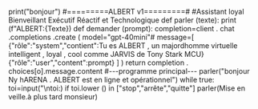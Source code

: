print("bonjour")
#=========ALBERT v1=========#
#Assistant loyal Bienveillant Exécutif Réactif et Technologique
def parler (texte):
print (f"ALBERT:{Texte})
def demander (prompt):
completion=client . chat .completions .create (
model="gpt-40mini"#
message=[
{"rôle":"system","contient":Tu es ALBERT , un majordhomme virtuelle intelligent , loyal , cool comme JARVIS de Tony Stark MCU}
{"rôle":"user","content":prompt}
]
)
return completion . choices[o].message.content
#---programme principal---
parler("bonjour Ny hARENA . ALBERT est en ligne et opérationnel")
while true:
toi=input("\ntoi:\)
if toi.lower () in ["stop","arrête","quitte"]
parler(Mise en veille.à plus tard monsieur)
